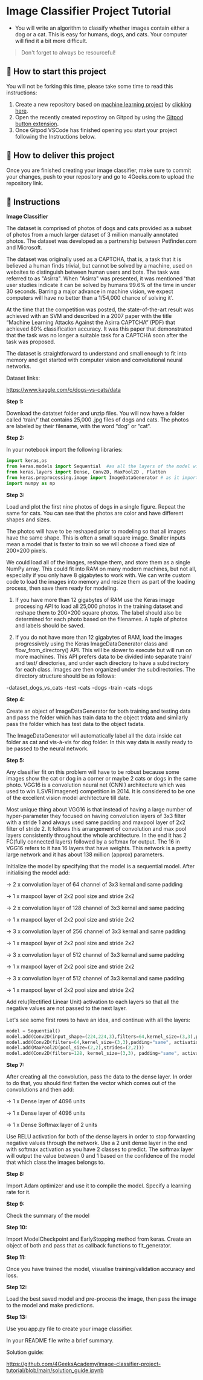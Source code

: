<!-- hide -->
# Image Classifier Project Tutorial
<!-- endhide -->

- You will write an algorithm to classify whether images contain either a dog or a cat.  This is easy for humans, dogs, and cats. Your computer will find it a bit more difficult.

>Don't forget to always be resourceful!

## 🌱  How to start this project

You will not be forking this time, please take some time to read this instructions:

1. Create a new repository based on [machine learning project](https://github.com/4GeeksAcademy/machine-learning-python-template/generate) by [clicking here](https://github.com/4GeeksAcademy/machine-learning-python-template).
2. Open the recently created repostiroy on Gitpod by using the [Gitpod button extension](https://www.gitpod.io/docs/browser-extension/).
3. Once Gitpod VSCode has finished opening you start your project following the Instructions below.

## 🚛 How to deliver this project

Once you are finished creating your image classifier, make sure to commit your changes, push to your repository and go to 4Geeks.com to upload the repository link.

## 📝 Instructions

**Image Classifier**

The dataset is comprised of photos of dogs and cats provided as a subset of photos from a much larger dataset of 3 million manually annotated photos. The dataset was developed as a partnership between Petfinder.com and Microsoft.

The dataset was originally used as a CAPTCHA, that is, a task that it is believed a human finds trivial, but cannot be solved by a machine, used on websites to distinguish between human users and bots. The task was referred to as "Asirra". When "Asirra" was presented, it was mentioned 'that user studies indicate it can be solved by humans 99.6% of the time in under 30 seconds. Barring a major advance in machine vision, we expect computers will have no better than a 1/54,000 chance of solving it'.

At the time that the competition was posted, the state-of-the-art result was achieved with an SVM and described in a 2007 paper with the title “Machine Learning Attacks Against the Asirra CAPTCHA” (PDF) that achieved 80% classification accuracy. It was this paper that demonstrated that the task was no longer a suitable task for a CAPTCHA soon after the task was proposed.

The dataset is straightforward to understand and small enough to fit into memory and get started with computer vision and convolutional neural networks.

Dataset links:

https://www.kaggle.com/c/dogs-vs-cats/data

**Step 1:**

Download the datatset folder and unzip files. You will now have a folder called ‘train/‘ that contains 25,000 .jpg files of dogs and cats. The photos are labeled by their filename, with the word “dog” or “cat“.

**Step 2:**

In your notebook import the following libraries:

```py
import keras,os
from keras.models import Sequential  #as all the layers of the model will be arranged in sequence
from keras.layers import Dense, Conv2D, MaxPool2D , Flatten
from keras.preprocessing.image import ImageDataGenerator # as it imports data with labels easily into the model. It has functions to rescale, rotate, zoom, etc. This class alters the data on the go while passing it to the model.
import numpy as np
```
**Step 3:**

Load and plot the first nine photos of dogs in a single figure. Repeat the same for cats. You can see that the photos are color and have different shapes and sizes. 

The photos will have to be reshaped prior to modeling so that all images have the same shape. This is often a small square image. Smaller inputs mean a model that is faster to train so we will choose a fixed size of 200×200 pixels.

We could load all of the images, reshape them, and store them as a single NumPy array. This could fit into RAM on many modern machines, but not all, especially if you only have 8 gigabytes to work with.
We can write custom code to load the images into memory and resize them as part of the loading process, then save them ready for modeling.

1. If you have more than 12 gigabytes of RAM use the Keras image processing API to load all 25,000 photos in the training dataset and reshape them to 200×200 square photos. The label should also be determined for each photo based on the filenames. A tuple of photos and labels should be saved.

2. If you do not have more than 12 gigabytes of RAM, load the images progressively using the Keras ImageDataGenerator class and flow_from_directory() API. This will be slower to execute but will run on more machines. This API prefers data to be divided into separate train/ and test/ directories, and under each directory to have a subdirectory for each class. Images are then organized under the subdirectories. The directory structure should be as follows:

-dataset_dogs_vs_cats
    -test
        -cats
        -dogs
    -train
        -cats
        -dogs


**Step 4:**

Create an object of ImageDataGenerator for both training and testing data and pass the folder which has train data to the object trdata and similarly pass the folder which has test data to the object tsdata. 

The ImageDataGenerator will automatically label all the data inside cat folder as cat and vis-à-vis for dog folder. In this way data is easily ready to be passed to the neural network.

**Step 5:**

Any classifier fit on this problem will have to be robust because some images show the cat or dog in a corner or maybe 2 cats or dogs in the same photo. VGG16 is a convolution neural net (CNN ) architecture which was used to win ILSVR(Imagenet) competition in 2014. It is considered to be one of the excellent vision model architecture till date.

Most unique thing about VGG16 is that instead of having a large number of hyper-parameter they focused on having convolution layers of 3x3 filter with a stride 1 and always used same padding and maxpool layer of 2x2 filter of stride 2. It follows this arrangement of convolution and max pool layers consistently throughout the whole architecture. In the end it has 2 FC(fully connected layers) followed by a softmax for output. The 16 in VGG16 refers to it has 16 layers that have weights. This network is a pretty large network and it has about 138 million (approx) parameters.

Initialize the model by specifying that the model is a sequential model. After initialising the model add:

→ 2 x convolution layer of 64 channel of 3x3 kernal and same padding

→ 1 x maxpool layer of 2x2 pool size and stride 2x2

→ 2 x convolution layer of 128 channel of 3x3 kernal and same padding

→ 1 x maxpool layer of 2x2 pool size and stride 2x2

→ 3 x convolution layer of 256 channel of 3x3 kernal and same padding

→ 1 x maxpool layer of 2x2 pool size and stride 2x2

→ 3 x convolution layer of 512 channel of 3x3 kernal and same padding

→ 1 x maxpool layer of 2x2 pool size and stride 2x2

→ 3 x convolution layer of 512 channel of 3x3 kernal and same padding

→ 1 x maxpool layer of 2x2 pool size and stride 2x2

Add relu(Rectified Linear Unit) activation to each layers so that all the negative values are not passed to the next layer.

Let's see some first rows to have an idea, and continue with all the layers:

```py
model = Sequential()
model.add(Conv2D(input_shape=(224,224,3),filters=64,kernel_size=(3,3),padding="same", activation="relu"))
model.add(Conv2D(filters=64,kernel_size=(3,3),padding="same", activation="relu"))
model.add(MaxPool2D(pool_size=(2,2),strides=(2,2)))
model.add(Conv2D(filters=128, kernel_size=(3,3), padding="same", activation="relu"))
```

**Step 7:**

After creating all the convolution, pass the data to the dense layer. In order to do that, you should first flatten the vector which comes out of the convolutions and then add:

→ 1 x Dense layer of 4096 units

→ 1 x Dense layer of 4096 units

→ 1 x Dense Softmax layer of 2 units

Use RELU activation for both of the dense layers in order to stop forwarding negative values through the network. Use a 2 unit dense layer in the end with softmax activation as you have 2 classes to predict. The softmax layer will output the value between 0 and 1 based on the confidence of the model that which class the images belongs to.

**Step 8:**

Import Adam optimizer and use it to compile the model. Specify a learning rate for it.

**Step 9:**

Check the summary of the model

**Step 10:**

Import ModelCheckpoint and EarlyStopping method from keras. Create an object of both and pass that as callback functions to fit_generator.

**Step 11:**

Once you have trained the model, visualise training/validation accuracy and loss. 

**Step 12:**

Load the best saved model and pre-process the image, then pass the image to the model and make predictions.

**Step 13:**

Use you app.py file to create your image classifier. 

In your README file write a brief summary.

Solution guide: 

https://github.com/4GeeksAcademy/image-classifier-project-tutorial/blob/main/solution_guide.ipynb
